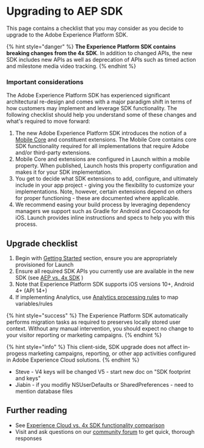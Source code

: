# Upgrading to AEP SDK

This page contains a checklist that you may consider as you decide to upgrade to the Adobe Experience Platform SDK. 

{% hint style="danger" %}
**The Experience Platform SDK contains breaking changes from the 4x SDK**. In addition to changed APIs, the new SDK includes new APIs as well as deprecation of APIs such as timed action and milestone media video tracking.
{% endhint %}

### Important considerations

The Adobe Experience Platform SDK has experienced significant architectural re-design and comes with a major paradigm shift in terms of how customers may implement and leverage SDK functionality. The following checklist should help you understand some of these changes and what's required to move forward:

1. The new Adobe Experience Platform SDK introduces the notion of a [Mobile Core](../../mobile-extensions/mobile-core/) and constituent extensions. The Mobile Core contains core SDK functionality required for all implementations that require Adobe and/or third-party extensions.
2. Mobile Core and extensions are configured in Launch within a mobile property. When published, Launch hosts this property configuration and makes it for your SDK implementation.
3. You get to decide what SDK extensions to add, configure, and ultimately include in your app project - giving you the flexibility to customize your implementations. Note, however, certain extensions depend on others for proper functioning - these are documented where applicable.
4. We recommend easing your build process by leveraging dependency managers we support such as Gradle for Android and Cocoapods for iOS. Launch provides inline instructions and specs to help you with this process. 

## Upgrade checklist

1. Begin with [Getting Started](../../getting-started/create-a-mobile-property.md) section, ensure you are appropriately provisioned for Launch
2. Ensure all required SDK APIs you currently use are available in the new SDK \(see [AEP vs. 4x SDK](aepvs4x.md) \)
3. Note that Experience Platform SDK supports iOS versions 10+, Android 4+ \(API 14+\)
4. If implementing Analytics, use [Analytics processing rules](https://marketing.adobe.com/resources/help/en_US/reference/processing_rules.html) to map variables/rules

{% hint style="success" %}
The Experience Platform SDK automatically performs migration tasks as required to preserves locally stored user context. Without any manual intervention, you should expect no change to your visitor reporting or marketing campaigns.
{% endhint %}

{% hint style="info" %}
This client-side, SDK upgrade does not affect in-progess marketing campaigns, reporting, or other app activities configured in Adobe Experience Cloud solutions.
{% endhint %}

* Steve - V4 keys will be changed V5 - start new doc on "SDK footprint and keys" 
* Jiabin - if you modifiy NSUserDefaults or SharedPreferences - need to mention database files

## Further reading

* See [Experience Cloud vs. 4x SDK functionality comparison](aepvs4x.md) 
* Visit and ask questions on our [community forum](https://forums.adobe.com/community/experience-cloud/platform/launch/sdk) to get quick, thorough responses

